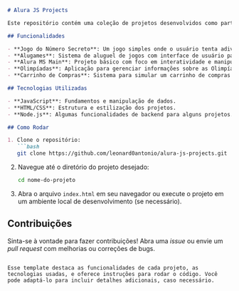 
```markdown
# Alura JS Projects

Este repositório contém uma coleção de projetos desenvolvidos como parte dos cursos de JavaScript da Alura e outros curso. Cada projeto tem como objetivo reforçar os fundamentos e aplicar conceitos aprendidos em aulas práticas. Abaixo estão as funcionalidades de cada projeto e os detalhes sobre como executá-los.

## Funcionalidades

- **Jogo do Número Secreto**: Um jogo simples onde o usuário tenta adivinhar um número aleatório.
- **Alugames**: Sistema de aluguel de jogos com interface de usuário para adicionar e gerenciar jogos.
- **Alura MS Main**: Projeto básico com foco em interatividade e manipulação de dados com JavaScript.
- **Olimpíadas**: Aplicação para gerenciar informações sobre as Olimpíadas, incluindo eventos e medalhas.
- **Carrinho de Compras**: Sistema para simular um carrinho de compras com funcionalidades de adicionar, remover e calcular total.

## Tecnologias Utilizadas

- **JavaScript**: Fundamentos e manipulação de dados.
- **HTML/CSS**: Estrutura e estilização dos projetos.
- **Node.js**: Algumas funcionalidades de backend para alguns projetos.

## Como Rodar

1. Clone o repositório:
   ```bash
   git clone https://github.com/leonard0antonio/alura-js-projects.git
   ```
2. Navegue até o diretório do projeto desejado:
   ```bash
   cd nome-do-projeto
   ```
3. Abra o arquivo `index.html` em seu navegador ou execute o projeto em um ambiente local de desenvolvimento (se necessário).

## Contribuições

Sinta-se à vontade para fazer contribuições! Abra uma *issue* ou envie um *pull request* com melhorias ou correções de bugs.


```

Esse template destaca as funcionalidades de cada projeto, as tecnologias usadas, e oferece instruções para rodar o código. Você pode adaptá-lo para incluir detalhes adicionais, caso necessário.
